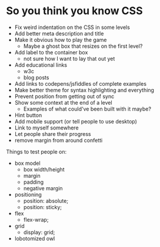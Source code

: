 # So you think you know CSS

- Fix weird indentation on the CSS in some levels
- Add better meta description and title
- Make it obvious how to play the game
  - Maybe a ghost box that resizes on the first level?
- Add label to the container box
  - not sure how I want to lay that out yet
- Add educational links
  - w3c
  - blog posts
- Add links to codepens/jsfiddles of complete examples
- Make better theme for syntax highlighting and everything
- Prevent position from getting out of sync
- Show some context at the end of a level
  - Examples of what could've been built with it maybe?
- Hint button
- Add mobile support (or tell people to use desktop)
- Link to myself somewhere
- Let people share their progress
- remove margin from around confetti

Things to test people on:

- box model
  - box width/height
  - margin
  - padding
  - negative margin
- positioning
  - position: absolute;
  - position: sticky;
- flex
  - flex-wrap;
- grid
  - display: grid;
- lobotomized owl
